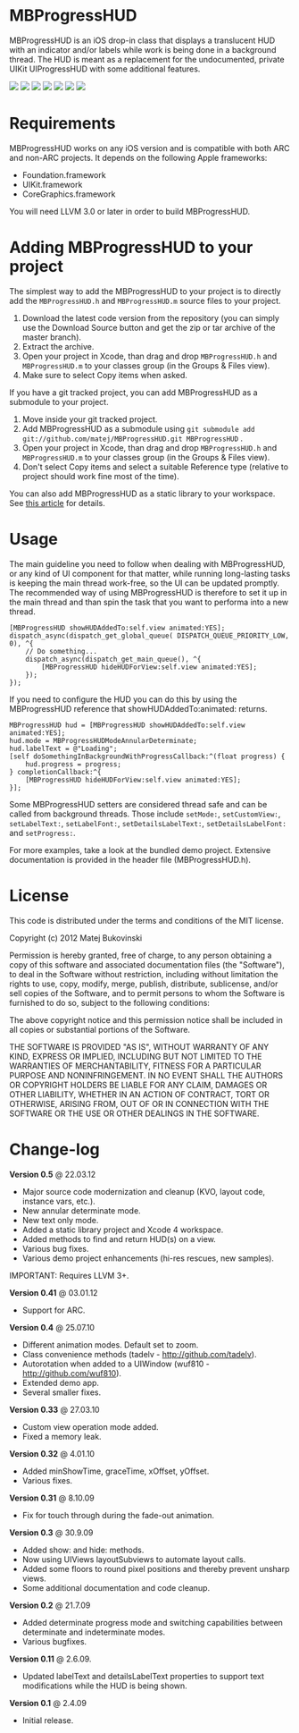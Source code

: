 MBProgressHUD
=============

MBProgressHUD is an iOS drop-in class that displays a translucent HUD with an indicator and/or labels while work is being done in a background thread. The HUD is meant as a replacement for the undocumented, private UIKit UIProgressHUD with some additional features. 

[![](http://dl.dropbox.com/u/378729/MBProgressHUD/1-thumb.png)](http://dl.dropbox.com/u/378729/MBProgressHUD/1.png)
[![](http://dl.dropbox.com/u/378729/MBProgressHUD/2-thumb.png)](http://dl.dropbox.com/u/378729/MBProgressHUD/2.png)
[![](http://dl.dropbox.com/u/378729/MBProgressHUD/3-thumb.png)](http://dl.dropbox.com/u/378729/MBProgressHUD/3.png)
[![](http://dl.dropbox.com/u/378729/MBProgressHUD/4-thumb.png)](http://dl.dropbox.com/u/378729/MBProgressHUD/4.png)
[![](http://dl.dropbox.com/u/378729/MBProgressHUD/5-thumb.png)](http://dl.dropbox.com/u/378729/MBProgressHUD/5.png)
[![](http://dl.dropbox.com/u/378729/MBProgressHUD/6-thumb.png)](http://dl.dropbox.com/u/378729/MBProgressHUD/6.png)
[![](http://dl.dropbox.com/u/378729/MBProgressHUD/7-thumb.png)](http://dl.dropbox.com/u/378729/MBProgressHUD/7.png)

Requirements
============

MBProgressHUD works on any iOS version and is compatible with both ARC and non-ARC projects. It depends on the following Apple frameworks:

* Foundation.framework
* UIKit.framework
* CoreGraphics.framework

You will need LLVM 3.0 or later in order to build MBProgressHUD. 

Adding MBProgressHUD to your project
====================================

The simplest way to add the MBProgressHUD to your project is to directly add the `MBProgressHUD.h` and `MBProgressHUD.m` source files to your project.

1. Download the latest code version from the repository (you can simply use the Download Source button and get the zip or tar archive of the master branch).
2. Extract the archive.
3. Open your project in Xcode, than drag and drop `MBProgressHUD.h` and `MBProgressHUD.m` to your classes group (in the Groups & Files view). 
4. Make sure to select Copy items when asked. 

If you have a git tracked project, you can add MBProgressHUD as a submodule to your project. 

1. Move inside your git tracked project.
2. Add MBProgressHUD as a submodule using `git submodule add git://github.com/matej/MBProgressHUD.git MBProgressHUD` .
3. Open your project in Xcode, than drag and drop `MBProgressHUD.h` and `MBProgressHUD.m` to your classes group (in the Groups & Files view). 
4. Don't select Copy items and select a suitable Reference type (relative to project should work fine most of the time). 

You can also add MBProgressHUD as a static library to your workspace. See [this article](http://blog.carbonfive.com/2011/04/04/using-open-source-static-libraries-in-xcode-4/#using_a_static_library) for details. 

Usage
=====

The main guideline you need to follow when dealing with MBProgressHUD, or any kind of UI component for that matter, while running long-lasting tasks is keeping the main thread work-free, so the UI can be updated promptly. The recommended way of using MBProgressHUD is therefore to set it up in the main thread and than spin the task that you want to performa into a new thread. 

```obj-c
[MBProgressHUD showHUDAddedTo:self.view animated:YES];
dispatch_async(dispatch_get_global_queue( DISPATCH_QUEUE_PRIORITY_LOW, 0), ^{
	// Do something...
	dispatch_async(dispatch_get_main_queue(), ^{
		[MBProgressHUD hideHUDForView:self.view animated:YES];
	});
});
```

If you need to configure the HUD you can do this by using the MBProgressHUD reference that showHUDAddedTo:animated: returns. 

```obj-c
MBProgressHUD hud = [MBProgressHUD showHUDAddedTo:self.view animated:YES];
hud.mode = MBProgressHUDModeAnnularDeterminate;
hud.labelText = @"Loading";
[self doSomethingInBackgroundWithProgressCallback:^(float progress) {
	hud.progress = progress;
} completionCallback:^{
	[MBProgressHUD hideHUDForView:self.view animated:YES];
}];
```

Some MBProgressHUD setters are considered thread safe and can be called from background threads. Those include `setMode:`, `setCustomView:`, `setLabelText:`, `setLabelFont:`, `setDetailsLabelText:`, `setDetailsLabelFont:` and `setProgress:`.

For more examples, take a look at the bundled demo project. Extensive documentation is provided in the header file (MBProgressHUD.h). 

License
=======

This code is distributed under the terms and conditions of the MIT license. 

Copyright (c) 2012 Matej Bukovinski

Permission is hereby granted, free of charge, to any person obtaining a copy of this software and associated documentation files (the "Software"), to deal in the Software without restriction, including without limitation the rights to use, copy, modify, merge, publish, distribute, sublicense, and/or sell copies of the Software, and to permit persons to whom the Software is furnished to do so, subject to the following conditions:

The above copyright notice and this permission notice shall be included in all copies or substantial portions of the Software.

THE SOFTWARE IS PROVIDED "AS IS", WITHOUT WARRANTY OF ANY KIND, EXPRESS OR IMPLIED, INCLUDING BUT NOT LIMITED TO THE WARRANTIES OF MERCHANTABILITY, FITNESS FOR A PARTICULAR PURPOSE AND NONINFRINGEMENT. IN NO EVENT SHALL THE AUTHORS OR COPYRIGHT HOLDERS BE LIABLE FOR ANY CLAIM, DAMAGES OR OTHER LIABILITY, WHETHER IN AN ACTION OF CONTRACT, TORT OR OTHERWISE, ARISING FROM, OUT OF OR IN CONNECTION WITH THE SOFTWARE OR THE USE OR OTHER DEALINGS IN THE SOFTWARE.


Change-log
==========

**Version 0.5** @ 22.03.12

- Major source code modernization and cleanup (KVO, layout code, instance vars, etc.).
- New annular determinate mode.
- New text only mode. 
- Added a static library project and Xcode 4 workspace. 
- Added methods to find and return HUD(s) on a view.
- Various bug fixes. 
- Various demo project enhancements (hi-res rescues, new samples). 

IMPORTANT: Requires LLVM 3+.

**Version 0.41** @ 03.01.12

- Support for ARC.

**Version 0.4** @ 25.07.10

- Different animation modes. Default set to zoom.
- Class convenience methods (tadelv - http://github.com/tadelv).
- Autorotation when added to a UIWindow (wuf810 - http://github.com/wuf810).
- Extended demo app. 
- Several smaller fixes.

**Version 0.33** @ 27.03.10

- Custom view operation mode added.
- Fixed a memory leak.

**Version 0.32** @ 4.01.10

- Added minShowTime, graceTime, xOffset, yOffset.
- Various fixes.

**Version 0.31** @ 8.10.09

- Fix for touch through during the fade-out animation.

**Version 0.3** @ 30.9.09

- Added show: and hide: methods.
- Now using UIViews layoutSubviews to automate layout calls.
- Added some floors to round pixel positions and thereby prevent unsharp views.
- Some additional documentation and code cleanup. 

**Version 0.2** @ 21.7.09

- Added determinate progress mode and switching capabilities between determinate and indeterminate modes. 
- Various bugfixes. 

**Version 0.11** @ 2.6.09.

- Updated labelText and detailsLabelText properties to support text modifications while the HUD is being shown. 

**Version 0.1** @ 2.4.09

- Initial release.